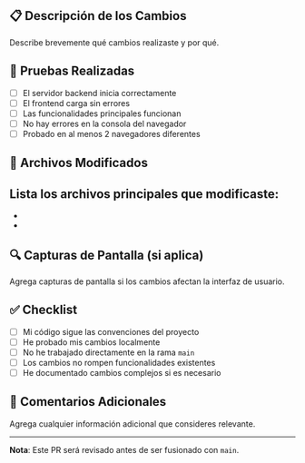 ## 📋 Descripción de los Cambios

Describe brevemente qué cambios realizaste y por qué.

## 🧪 Pruebas Realizadas

- [ ] El servidor backend inicia correctamente
- [ ] El frontend carga sin errores
- [ ] Las funcionalidades principales funcionan
- [ ] No hay errores en la consola del navegador
- [ ] Probado en al menos 2 navegadores diferentes

## 📁 Archivos Modificados

Lista los archivos principales que modificaste:
- 
- 
- 

## 🔍 Capturas de Pantalla (si aplica)

Agrega capturas de pantalla si los cambios afectan la interfaz de usuario.

## ✅ Checklist

- [ ] Mi código sigue las convenciones del proyecto
- [ ] He probado mis cambios localmente
- [ ] No he trabajado directamente en la rama `main`
- [ ] Los cambios no rompen funcionalidades existentes
- [ ] He documentado cambios complejos si es necesario

## 💬 Comentarios Adicionales

Agrega cualquier información adicional que consideres relevante.

---

**Nota**: Este PR será revisado antes de ser fusionado con `main`.
